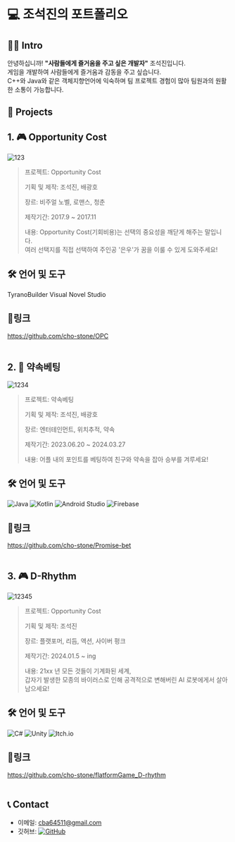 # 💻 조석진의 포트폴리오
## 👨‍💻 Intro
안녕하십니까! __"사람들에게 즐거움을 주고 싶은 개발자"__ 조석진입니다.  
게임을 개발하여 사람들에게 즐거움과 감동을 주고 싶습니다.  
C++와 Java와 같은 객체지향언어에 익숙하며 팀 프로젝트 경험이 많아 팀원과의 원활한 소통이 가능합니다.
## 📁 Projects
## 1. 🎮 Opportunity Cost
![123](https://github.com/cho-stone/Portfolio/assets/74195857/3a341f65-e0ee-4d67-8bcc-0af6e2731944)
> 프로젝트: Opportunity Cost
>   
> 기획 및 제작: 조석진, 배광호
>   
> 장르: 비주얼 노벨, 로맨스, 청춘
>   
> 제작기간: 2017.9 ~ 2017.11
>   
> 내용: Opportunity Cost(기회비용)는 선택의 중요성을 깨닫게 해주는 말입니다.  
> 여러 선택지를 직접 선택하여 주인공 '은우'가 꿈을 이룰 수 있게 도와주세요!
## 🛠 언어 및 도구
TyranoBuilder Visual Novel Studio
## 🔗링크
https://github.com/cho-stone/OPC
<br><br>
## 2. 📱 약속베팅
![1234](https://github.com/cho-stone/Portfolio/assets/74195857/def44c79-acb5-4c7c-9b24-a94960c12783)
> 프로젝트: 약속베팅
>
> 기획 및 제작: 조석진, 배광호
>
> 장르: 엔터테인먼트, 위치추적, 약속
>
> 제작기간: 2023.06.20 ~ 2024.03.27
>
> 내용: 어플 내의 포인트를 베팅하여 친구와 약속을 잡아 승부를 겨루세요!
## 🛠 언어 및 도구
![Java](https://img.shields.io/badge/java-%23ED8B00.svg?style=for-the-badge&logo=openjdk&logoColor=white) ![Kotlin](https://img.shields.io/badge/kotlin-%237F52FF.svg?style=for-the-badge&logo=kotlin&logoColor=white) ![Android Studio](https://img.shields.io/badge/android%20studio-346ac1?style=for-the-badge&logo=android%20studio&logoColor=white) ![Firebase](https://img.shields.io/badge/firebase-a08021?style=for-the-badge&logo=firebase&logoColor=ffcd34)
## 🔗링크
https://github.com/cho-stone/Promise-bet 
<br><br>
## 3. 🎮 D-Rhythm
![12345](https://github.com/cho-stone/Portfolio/assets/74195857/e5ea2478-cc95-4dca-8c25-3e345383cb98)
> 프로젝트: Opportunity Cost
>   
> 기획 및 제작: 조석진
>   
> 장르: 플랫포머, 리듬, 액션, 사이버 펑크
>   
> 제작기간: 2024.01.5 ~ ing
>
> 내용: 21xx 년 모든 것들이 기계화된 세계,  
> 갑자기 발생한 모종의 바이러스로 인해 공격적으로 변해버린 AI 로봇에게서 살아남으세요!
## 🛠 언어 및 도구
![C#](https://img.shields.io/badge/c%23-%23239120.svg?style=for-the-badge&logo=csharp&logoColor=white) ![Unity](https://img.shields.io/badge/unity-%23000000.svg?style=for-the-badge&logo=unity&logoColor=white) ![Itch.io](https://img.shields.io/badge/Itch-%23FF0B34.svg?style=for-the-badge&logo=Itch.io&logoColor=white)
## 🔗링크
https://github.com/cho-stone/flatformGame_D-rhythm
<br><br>
## 📞 Contact
* 이메일: cba64511@gmail.com
* 깃허브: [![GitHub](https://img.shields.io/badge/github-%23121011.svg?style=for-the-badge&logo=github&logoColor=white)](https://github.com/cho-stone)
